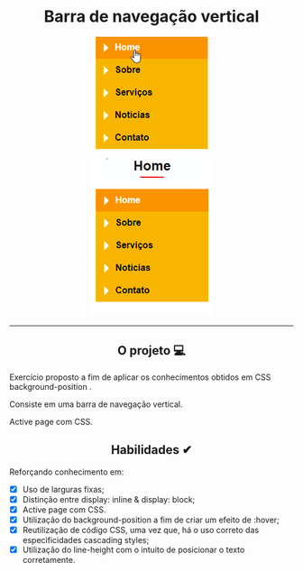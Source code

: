 <div align="center"><h1>Barra de navegação vertical</h1>

![nav](https://github.com/MariliaMSiqueira/Udemy-Desenvolvimento-WEB/blob/main/CSS/4-Mini-Projeto-Barra-Navegacao-Vertical/img/layout-nav.gif)



![nav active](https://github.com/MariliaMSiqueira/Udemy-Desenvolvimento-WEB/blob/main/CSS/4-Mini-Projeto-Barra-Navegacao-Vertical/img/layout-nav-active.gif)


</div>


---

<div align="center"><h2>O projeto 💻</h2></div>

Exercício proposto a fim de aplicar os conhecimentos obtidos em  CSS background-position . <br>

Consiste em uma barra de navegação vertical. <br>

Active page com CSS.

<div align="center"><h2>Habilidades ✔</h2></div>

Reforçando conhecimento em:

 - [x] Uso de larguras fixas;
 - [x] Distinção entre display: inline & display: block;
 - [x] Active page com CSS.
 - [x] Utilização do background-position a fim de criar um efeito de :hover;
 - [x] Reutilização de código CSS, uma vez que, há o uso correto das especificidades cascading styles;
 - [x] Utilização do line-height com o intuito de posicionar o texto corretamente.